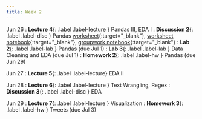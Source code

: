 ```yaml
---
title: Week 2
---
```


Jun 26
: **Lecture 4**{: .label .label-lecture } Pandas III, EDA I
: **Discussion 2**{: .label .label-disc } Pandas [worksheet](https://drive.google.com/file/d/1Nv371VvjkEVN_hnnbxwFrJ2bZ4NsW0QB/view?usp=sharing){:target="_blank"}, [worksheet notebook](https://data100.datahub.berkeley.edu/hub/user-redirect/git-pull?repo=https%3A%2F%2Fgithub.com%2FDS-100%2Fsu23-materials&branch=main&urlpath=lab%2Ftree%2Fsu23-materials%2Fdisc%2Fdisc02%2Fdisc02-worksheet-blank.ipynb){:target="_blank"}, [groupwork notebook](https://data100.datahub.berkeley.edu/hub/user-redirect/git-pull?repo=https%3A%2F%2Fgithub.com%2FDS-100%2Fsu23-materials&branch=main&urlpath=lab%2Ftree%2Fsu23-materials%2Fdisc%2Fdisc02%2Fdisc02_groupwork.ipynb){:target="_blank"}
: **Lab 2**{: .label .label-lab } Pandas (due Jul 1)
: **Lab 3**{: .label .label-lab } Data Cleaning and EDA (due Jul 1)
: **Homework 2**{: .label .label-hw } Pandas (due Jun 29)

Jun 27
: **Lecture 5**{: .label .label-lecture} EDA II

Jun 28
: **Lecture 6**{: .label .label-lecture } Text Wrangling, Regex
: **Discussion 3**{: .label .label-disc } EDA

Jun 29
: **Lecture 7**{: .label .label-lecture } Visualization
: **Homework 3**{: .label .label-hw } Tweets (due Jul 3)
